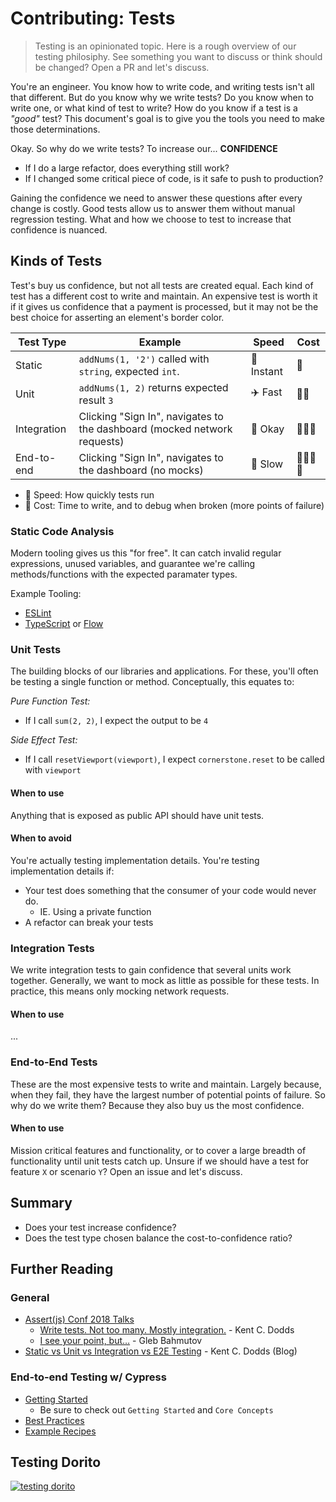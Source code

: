 # Contributing: Tests

> Testing is an opinionated topic. Here is a rough overview of our testing
> philosiphy. See something you want to discuss or think should be changed? Open
> a PR and let's discuss.

You're an engineer. You know how to write code, and writing tests isn't all that
different. But do you know why we write tests? Do you know when to write one, or
what kind of test to write? How do you know if a test is a _"good"_ test? This
document's goal is to give you the tools you need to make those determinations.

Okay. So why do we write tests? To increase our... **CONFIDENCE**

- If I do a large refactor, does everything still work?
- If I changed some critical piece of code, is it safe to push to production?

Gaining the confidence we need to answer these questions after every change is
costly. Good tests allow us to answer them without manual regression testing.
What and how we choose to test to increase that confidence is nuanced.

## Kinds of Tests

Test's buy us confidence, but not all tests are created equal. Each kind of test
has a different cost to write and maintain. An expensive test is worth it if it
gives us confidence that a payment is processed, but it may not be the best
choice for asserting an element's border color.

| Test Type   | Example                                                                  | Speed            | Cost                                                                     |
| ----------- | ------------------------------------------------------------------------ | ---------------- | ------------------------------------------------------------------------ |
| Static      | `addNums(1, '2')` called with `string`, expected `int`.                  | :rocket: Instant | :money_with_wings:                                                       |
| Unit        | `addNums(1, 2)` returns expected result `3`                              | :airplane: Fast  | :money_with_wings::money_with_wings:                                     |
| Integration | Clicking "Sign In", navigates to the dashboard (mocked network requests) | :running: Okay   | :money_with_wings::money_with_wings::money_with_wings:                   |
| End-to-end  | Clicking "Sign In", navigates to the dashboard (no mocks)                | :turtle: Slow    | :money_with_wings::money_with_wings::money_with_wings::money_with_wings: |

- :rocket: Speed: How quickly tests run
- :money_with_wings: Cost: Time to write, and to debug when broken (more points
  of failure)

### Static Code Analysis

Modern tooling gives us this "for free". It can catch invalid regular
expressions, unused variables, and guarantee we're calling methods/functions
with the expected paramater types.

Example Tooling:

- [ESLint][eslint-rules]
- [TypeScript][typescript-docs] or [Flow][flow-org]

### Unit Tests

The building blocks of our libraries and applications. For these, you'll often
be testing a single function or method. Conceptually, this equates to:

_Pure Function Test:_

- If I call `sum(2, 2)`, I expect the output to be `4`

_Side Effect Test:_

- If I call `resetViewport(viewport)`, I expect `cornerstone.reset` to be called
  with `viewport`

#### When to use

Anything that is exposed as public API should have unit tests.

#### When to avoid

You're actually testing implementation details. You're testing implementation
details if:

- Your test does something that the consumer of your code would never do.
  - IE. Using a private function
- A refactor can break your tests

### Integration Tests

We write integration tests to gain confidence that several units work together.
Generally, we want to mock as little as possible for these tests. In practice,
this means only mocking network requests.

#### When to use

...

### End-to-End Tests

These are the most expensive tests to write and maintain. Largely because, when
they fail, they have the largest number of potential points of failure. So why
do we write them? Because they also buy us the most confidence.

#### When to use

Mission critical features and functionality, or to cover a large breadth of
functionality until unit tests catch up. Unsure if we should have a test for
feature `X` or scenario `Y`? Open an issue and let's discuss.

## Summary

- Does your test increase confidence?
- Does the test type chosen balance the cost-to-confidence ratio?

## Further Reading

### General

- [Assert(js) Conf 2018 Talks][assert-js-talks]
  - [Write tests. Not too many. Mostly integration.][kent-talk] - Kent C. Dodds
  - [I see your point, but…][gleb-talk] - Gleb Bahmutov
- [Static vs Unit vs Integration vs E2E Testing][kent-blog] - Kent C. Dodds
  (Blog)

### End-to-end Testing w/ Cypress

- [Getting Started](https://docs.cypress.io/guides/overview/why-cypress.html)
  - Be sure to check out `Getting Started` and `Core Concepts`
- [Best Practices](https://docs.cypress.io/guides/references/best-practices.html)
- [Example Recipes](https://docs.cypress.io/examples/examples/recipes.html)

## Testing Dorito

[![testing dorito][testing-dorito-img]][testing-dorito]

<!--
  Links
  -->

<!-- prettier-ignore-start -->
[eslint-rules]: https://eslint.org/docs/rules/
[typescript-docs]: https://www.typescriptlang.org/docs/home.html
[flow-org]: https://flow.org/
<!-- Talks -->
[assert-js-talks]: https://www.youtube.com/playlist?list=PLZ66c9_z3umNSrKSb5cmpxdXZcIPNvKGw
[kent-talk]: https://www.youtube.com/watch?v=Fha2bVoC8SE
[gleb-talk]: https://www.youtube.com/watch?v=5FnalKRjpZk
[kent-blog]: https://kentcdodds.com/blog/unit-vs-integration-vs-e2e-tests
<!-- Images -->
[testing-trophy]: https://twitter.com/kentcdodds/status/960723172591992832?ref_src=twsrc%5Etfw%7Ctwcamp%5Etweetembed%7Ctwterm%5E960723172591992832&ref_url=https%3A%2F%2Fkentcdodds.com%2Fblog%2Fwrite-tests
[aaron-square]: https://twitter.com/Carofine247/status/966727489274961920
[gleb-pyramid]: https://twitter.com/Carofine247/status/966764532046684160/photo/3
[testing-pyramid]: https://dojo.ministryoftesting.com/dojo/lessons/the-mobile-test-pyramid
[testing-dorito]: https://twitter.com/denvercoder/status/960752578198843392
[testing-dorito-img]: https://pbs.twimg.com/media/DVVHXycUMAAcN-F?format=jpg&name=4096x4096
<!-- prettier-ignore-end -->
